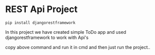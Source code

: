 # REST Api Project
    pip install djangorestframework
In this project we have created simple ToDo app and used djangorestframework to work with Api's


copy above command and run it in cmd and then just run the project..

